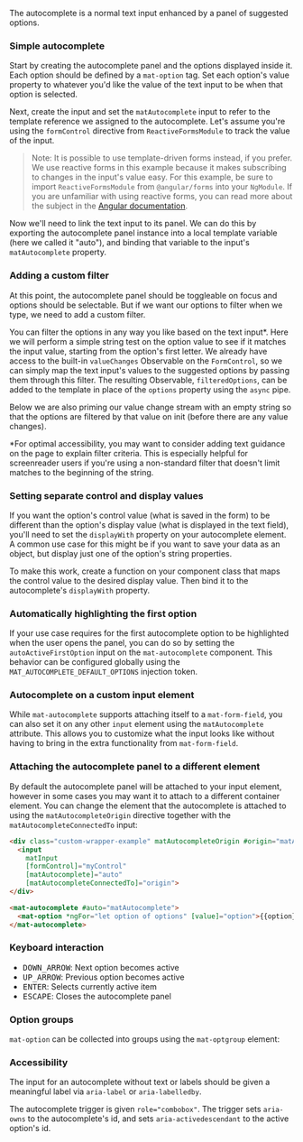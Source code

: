The autocomplete is a normal text input enhanced by a panel of suggested options.

### Simple autocomplete

Start by creating the autocomplete panel and the options displayed inside it. Each option should be
defined by a `mat-option` tag. Set each option's value property to whatever you'd like the value
of the text input to be when that option is selected.

<!-- example({"example":"autocomplete-simple",
              "file":"autocomplete-simple-example.html", 
              "region":"mat-autocomplete"}) -->

Next, create the input and set the `matAutocomplete` input to refer to the template reference we assigned 
to the autocomplete. Let's assume you're using the `formControl` directive from `ReactiveFormsModule` to 
track the value of the input.

> Note: It is possible to use template-driven forms instead, if you prefer. We use reactive forms
in this example because it makes subscribing to changes in the input's value easy. For this
example, be sure to import `ReactiveFormsModule` from `@angular/forms` into your `NgModule`.
If you are unfamiliar with using reactive forms, you can read more about the subject in the
[Angular documentation](https://angular.io/guide/reactive-forms).

Now we'll need to link the text input to its panel. We can do this by exporting the autocomplete
panel instance into a local template variable (here we called it "auto"), and binding that variable
to the input's `matAutocomplete` property.

<!-- example({"example":"autocomplete-simple",
              "file":"autocomplete-simple-example.html", 
              "region":"input"}) -->

### Adding a custom filter

At this point, the autocomplete panel should be toggleable on focus and options should be
selectable. But if we want our options to filter when we type, we need to add a custom filter.

You can filter the options in any way you like based on the text input\*. Here we will perform a
simple string test on the option value to see if it matches the input value, starting from the
option's first letter. We already have access to the built-in `valueChanges` Observable on the
`FormControl`, so we can simply map the text input's values to the suggested options by passing
them through this filter. The resulting Observable, `filteredOptions`, can be added to the
template in place of the `options` property using the `async` pipe.

Below we are also priming our value change stream with an empty string so that the options are
filtered by that value on init (before there are any value changes).

\*For optimal accessibility, you may want to consider adding text guidance on the page to explain
filter criteria. This is especially helpful for screenreader users if you're using a non-standard
filter that doesn't limit matches to the beginning of the string.

<!-- example(autocomplete-filter) -->

### Setting separate control and display values

If you want the option's control value (what is saved in the form) to be different than the option's
display value (what is displayed in the text field), you'll need to set the `displayWith`
property on your autocomplete element. A common use case for this might be if you want to save your
data as an object, but display just one of the option's string properties.

To make this work, create a function on your component class that maps the control value to the
desired display value. Then bind it to the autocomplete's `displayWith` property.

<!-- example(autocomplete-display) -->

### Automatically highlighting the first option

If your use case requires for the first autocomplete option to be highlighted when the user opens
the panel, you can do so by setting the `autoActiveFirstOption` input on the `mat-autocomplete`
component. This behavior can be configured globally using the `MAT_AUTOCOMPLETE_DEFAULT_OPTIONS`
injection token.

<!-- example(autocomplete-auto-active-first-option) -->

### Autocomplete on a custom input element

While `mat-autocomplete` supports attaching itself to a `mat-form-field`, you can also set it on
any other `input` element using the `matAutocomplete` attribute. This allows you to customize what
the input looks like without having to bring in the extra functionality from `mat-form-field`.

<!-- example(autocomplete-plain-input) -->

### Attaching the autocomplete panel to a different element

By default the autocomplete panel will be attached to your input element, however in some cases you
may want it to attach to a different container element. You can change the element that the
autocomplete is attached to using the `matAutocompleteOrigin` directive together with the
`matAutocompleteConnectedTo` input:

```html
<div class="custom-wrapper-example" matAutocompleteOrigin #origin="matAutocompleteOrigin">
  <input
    matInput
    [formControl]="myControl"
    [matAutocomplete]="auto"
    [matAutocompleteConnectedTo]="origin">
</div>

<mat-autocomplete #auto="matAutocomplete">
  <mat-option *ngFor="let option of options" [value]="option">{{option}}</mat-option>
</mat-autocomplete>
```

### Keyboard interaction
- <kbd>DOWN_ARROW</kbd>: Next option becomes active
- <kbd>UP_ARROW</kbd>: Previous option becomes active
- <kbd>ENTER</kbd>: Selects currently active item
- <kbd>ESCAPE</kbd>: Closes the autocomplete panel

### Option groups
`mat-option` can be collected into groups using the `mat-optgroup` element:
<!-- example({"example":"autocomplete-optgroup",
              "file":"autocomplete-optgroup-example.html", 
              "region":"mat-autocomplete"}) -->

### Accessibility
The input for an autocomplete without text or labels should be given a meaningful label via
`aria-label` or `aria-labelledby`.

The autocomplete trigger is given `role="combobox"`. The trigger sets `aria-owns` to the
autocomplete's id, and sets `aria-activedescendant` to the active option's id.
